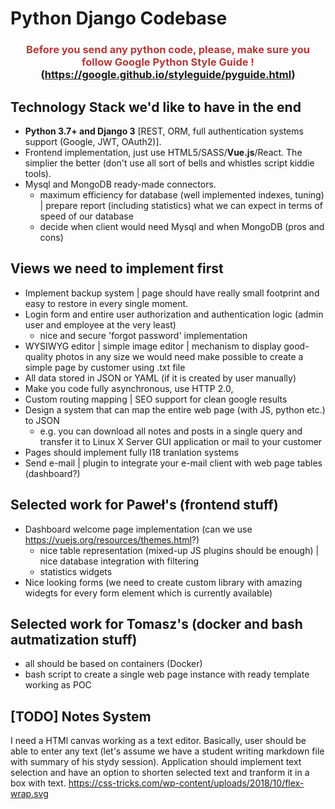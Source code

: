 # Python Django Codebase

### <center><span style="color:#B33A3A;">Before you send any python code, please, make sure you follow Google Python Style Guide !</span> (https://google.github.io/styleguide/pyguide.html)</center>

## Technology Stack we'd like to have in the end
* **Python 3.7+ and Django 3** [REST, ORM, full authentication systems support (Google, JWT, OAuth2)].
* Frontend implementation, just use HTML5/SASS/**Vue.js**/React. The simplier the better (don't use all sort of bells and whistles script kiddie tools).
* Mysql and MongoDB ready-made connectors.
    * maximum efficiency for database (well implemented indexes, tuning) | prepare report (including statistics) what we can expect in terms of speed of our database
    * decide when client would need Mysql and when MongoDB (pros and cons)

## Views we need to implement first
* Implement backup system | page should have really small footprint and easy to restore in every single moment.
* Login form and entire user authorization and authentication logic (admin user and employee at the very least)
    * nice and secure 'forgot password' implementation
* WYSIWYG editor | simple image editor | mechanism to display good-quality photos in any size we would need
    make possible to create a simple page by customer using .txt file
* All data stored in JSON or YAML (if it is created by user manually)
* Make you code fully asynchronous, use HTTP 2.0, 
* Custom routing mapping | SEO support for clean google results
* Design a system that can map the entire web page (with JS, python etc.) to JSON
    * e.g. you can download all notes and posts in a single query and transfer it to Linux X Server GUI application or mail to your customer
* Pages should implement fully I18 tranlation systems
* Send e-mail | plugin to integrate your e-mail client with web page tables (dashboard?)

## Selected work for Paweł's (frontend stuff)
* Dashboard welcome page implementation (can we use https://vuejs.org/resources/themes.html?)
    * nice table representation (mixed-up JS plugins should be enough) | nice database integration with filtering
    * statistics widgets
* Nice looking forms (we need to create custom library with amazing widegts for every form element which is currently available)

## Selected work for Tomasz's (docker and bash autmatization stuff)
* all should be based on containers (Docker)
* bash script to create a single web page instance with ready template working as POC

## [TODO] Notes System
I need a HTMl canvas working as a text editor. Basically, user should be able to enter any text (let's assume we have a student writing markdown file with summary of his stydy session). Application should implement text selection and have an option to shorten selected text and tranform it in a box with text. https://css-tricks.com/wp-content/uploads/2018/10/flex-wrap.svg
